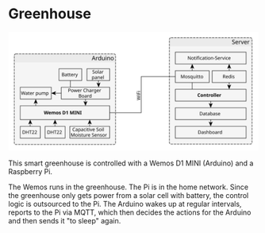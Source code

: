 # Greenhouse

![Architecture](architecture.svg)


This smart greenhouse is controlled with a Wemos D1 MINI (Arduino) and a Raspberry Pi. 

The Wemos runs in the greenhouse. The Pi is in the home network. Since the greenhouse only gets power from a solar cell with battery, the control logic is outsourced to the Pi.
The Arduino wakes up at regular intervals, reports to the Pi via MQTT, which then decides the actions for the Arduino and then sends it "to sleep" again.